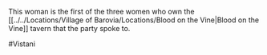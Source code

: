 This woman is the first of the three women who own the [[../../Locations/Village of Barovia/Locations/Blood on the Vine|Blood on the Vine]] tavern that the party spoke to.

#Vistani 
